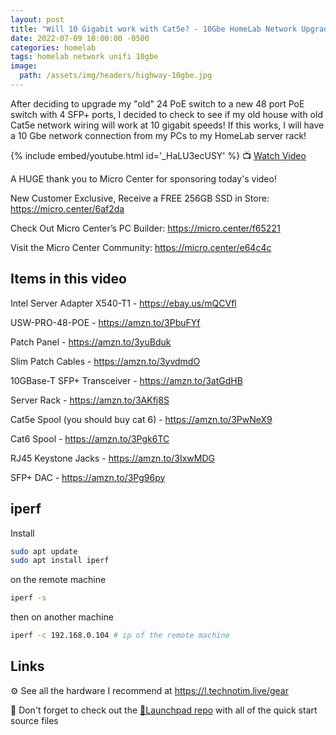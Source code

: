 ```yaml
---
layout: post
title: "Will 10 Gigabit work with Cat5e? - 10Gbe HomeLab Network Upgrade!"
date: 2022-07-09 10:00:00 -0500
categories: homelab
tags: homelab network unifi 10gbe
image:
  path: /assets/img/headers/highway-10gbe.jpg
---
```


After deciding to upgrade my "old" 24 PoE switch to a new 48 port PoE switch with 4 SFP+ ports, I decided to check to see if my old house with old Cat5e network wiring will work at 10 gigabit speeds!  If this works, I will have a 10 Gbe network connection from my PCs to my HomeLab server rack!

{% include embed/youtube.html id='_HaLU3ecUSY' %}
📺 [Watch Video](https://www.youtube.com/watch?v=_HaLU3ecUSY)

A HUGE thank you to Micro Center for sponsoring today's video!

New Customer Exclusive, Receive a FREE 256GB SSD in Store: <https://micro.center/6af2da>

Check Out Micro Center’s PC Builder: <https://micro.center/f65221>

Visit the Micro Center Community: <https://micro.center/e64c4c>

## Items in this video

Intel Server Adapter X540-T1  - <https://ebay.us/mQCVfl>

USW-PRO-48-POE - <https://amzn.to/3PbuFYf>

Patch Panel - <https://amzn.to/3yuBduk>

Slim Patch Cables - <https://amzn.to/3yvdmdO>

10GBase-T SFP+ Transceiver - <https://amzn.to/3atGdHB>

Server Rack - <https://amzn.to/3AKfj8S>

Cat5e Spool (you should buy cat 6)  - <https://amzn.to/3PwNeX9>

Cat6 Spool - <https://amzn.to/3Pgk6TC>

RJ45 Keystone Jacks - <https://amzn.to/3IxwMDG>

SFP+ DAC - <https://amzn.to/3Pg96py>

## iperf

Install

```bash
sudo apt update
sudo apt install iperf
```

on the remote machine

```bash
iperf -s
```

then on another machine

```bash
iperf -c 192.168.0.104 # ip of the remote machine
```

## Links

⚙️ See all the hardware I recommend at <https://l.technotim.live/gear>

🚀 Don't forget to check out the [🚀Launchpad repo](https://l.technotim.live/quick-start) with all of the quick start source files
